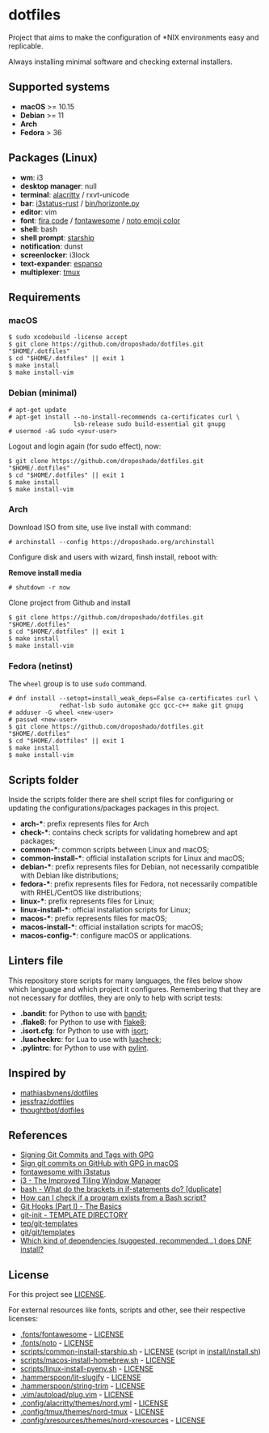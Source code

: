 # dotfiles

Project that aims to make the configuration of *NIX environments easy and replicable.

Always installing minimal software and checking external installers.

## Supported systems

* **macOS** >= 10.15
* **Debian** >= 11
* **Arch**
* **Fedora** > 36

## Packages (Linux)

* **wm**: i3
* **desktop manager**: null
* **terminal**: [alacritty](https://github.com/alacritty/alacritty) / rxvt-unicode
* **bar**: [i3status-rust](https://github.com/greshake/i3status-rust/) / [bin/horizonte.py](bin/horizonte.py)
* **editor**: vim
* **font**: [fira code](https://github.com/tonsky/FiraCode) / [fontawesome](https://github.com/FortAwesome/Font-Awesome) / [noto emoji color](https://github.com/googlefonts/noto-emoji)
* **shell**: bash
* **shell prompt**: [starship](https://starship.rs)
* **notification**: dunst
* **screenlocker**: i3lock
* **text-expander**: [espanso](https://espanso.org/)
* **multiplexer**: [tmux](https://github.com/tmux/tmux)

## Requirements

### macOS

```
$ sudo xcodebuild -license accept
$ git clone https://github.com/droposhado/dotfiles.git "$HOME/.dotfiles"
$ cd "$HOME/.dotfiles" || exit 1
$ make install
$ make install-vim
```

### Debian (minimal)

```
# apt-get update
# apt-get install --no-install-recommends ca-certificates curl \
                  lsb-release sudo build-essential git gnupg
# usermod -aG sudo <your-user>
```

Logout and login again (for sudo effect), now:

```
$ git clone https://github.com/droposhado/dotfiles.git "$HOME/.dotfiles"
$ cd "$HOME/.dotfiles" || exit 1
$ make install
$ make install-vim
```

### Arch

Download ISO from site, use live install with command:

```
# archinstall --config https://droposhado.org/archinstall
```

Configure disk and users with wizard, finsh install, reboot with:

**Remove install media**

```
# shutdown -r now
```

Clone project from Github and install

```
$ git clone https://github.com/droposhado/dotfiles.git "$HOME/.dotfiles"
$ cd "$HOME/.dotfiles" || exit 1
$ make install
$ make install-vim
```

### Fedora (netinst)

The `wheel` group is to use `sudo` command.

```
# dnf install --setopt=install_weak_deps=False ca-certificates curl \
              redhat-lsb sudo automake gcc gcc-c++ make git gnupg
# adduser -G wheel <new-user>
# passwd <new-user>
$ git clone https://github.com/droposhado/dotfiles.git "$HOME/.dotfiles"
$ cd "$HOME/.dotfiles" || exit 1
$ make install
$ make install-vim
```

## Scripts folder

Inside the scripts folder there are shell script files for configuring or updating the configurations/packages packages in this project.

 - **arch-\***: prefix represents files for Arch
 - **check-\***: contains check scripts for validating homebrew and apt packages;
 - **common-\***: common scripts between Linux and macOS;
 - **common-install-\***: official installation scripts for Linux and macOS;
 - **debian-\***: prefix represents files for Debian, not necessarily compatible with Debian like distributions;
 - **fedora-\***: prefix represents files for Fedora, not necessarily compatible with RHEL/CentOS like distributions;
 - **linux-\***: prefix represents files for Linux;
 - **linux-install-\***: official installation scripts for Linux;
 - **macos-\***: prefix represents files for macOS;
 - **macos-install-\***: official installation scripts for macOS;
 - **macos-config-\***: configure macOS or applications.

## Linters file

This repository store scripts for many languages, the files below show which language and which project it configures. Remembering that they are not necessary for dotfiles, they are only to help with script tests:

- **.bandit**: for Python to use with [bandit](https://github.com/PyCQA/bandit);
- **.flake8**: for Python to use with [flake8](https://flake8.pycqa.org/en/latest/);
- **.isort.cfg**: for Python to use with [isort](https://pycqa.github.io/isort/);
- **.luacheckrc**: for Lua to use with [luacheck](https://github.com/mpeterv/luacheck);
- **.pylintrc**: for Python to use with [pylint](https://github.com/PyCQA/pylint).

## Inspired by

- [mathiasbynens/dotfiles](https://github.com/mathiasbynens/dotfiles)
- [jessfraz/dotfiles](https://github.com/jessfraz/dotfiles)
- [thoughtbot/dotfiles](https://github.com/thoughtbot/dotfiles)

## References

- [Signing Git Commits and Tags with GPG](https://jigarius.com/blog/signing-git-commits)
- [Sign git commits on GitHub with GPG in macOS](https://samuelsson.dev/sign-git-commits-on-github-with-gpg-in-macos/)
- [fontawesome with i3status](https://gist.github.com/hbpasti/39f2dd2d4dbd8fe04cbf)
- [i3 - The Improved Tiling Window Manager](https://sachinkumarsingh092.github.io/blog/i3-wm)
- [bash - What do the brackets in if-statements do? [duplicate]](https://unix.stackexchange.com/a/482007)
- [How can I check if a program exists from a Bash script?](https://stackoverflow.com/a/677212)
- [Git Hooks (Part I) - The Basics](https://www.omerkatz.com/blog/2013/2/15/git-hooks-part-1-the-basics)
- [git-init - TEMPLATE DIRECTORY](https://git-scm.com/docs/git-init#_template_directory)
- [tep/git-templates](https://github.com/tep/git-templates)
- [git/git/templates](https://github.com/git/git/tree/master/templates)
- [Which kind of dependencies (suggested, recommended…) does DNF install?](https://docs.fedoraproject.org/en-US/packaging-guidelines/WeakDependencies/)

## License

For this project see [LICENSE](LICENSE).

For external resources like fonts, scripts and other, see their respective licenses:

- [.fonts/fontawesome](.fonts/fontawesome) - [LICENSE](https://github.com/FortAwesome/Font-Awesome/blob/master/LICENSE.txt)
- [.fonts/noto](.fonts/noto) - [LICENSE](https://github.com/googlefonts/noto-emoji/blob/main/LICENSE)
- [scripts/common-install-starship.sh](scripts/common-install-starship.sh) - [LICENSE](https://github.com/starship/starship/blob/master/LICENSE) (script in [install/install.sh](https://github.com/starship/starship/blob/master/install/install.sh))
- [scripts/macos-install-homebrew.sh](scripts/macos-install-homebrew.sh) - [LICENSE](https://github.com/Homebrew/install/blob/master/LICENSE.txt)
- [scripts/linux-install-pyenv.sh](scripts/linux-install-pyenv.sh) - [LICENSE](https://github.com/pyenv/pyenv-installer/blob/master/LICENSE)
- [.hammerspoon/lit-slugify](.hammerspoon/lit-slugify) - [LICENSE](.hammerspoon/lit-slugify/LICENSE)
- [.hammerspoon/string-trim](.hammerspoon/string-trim) - [LICENSE](.hammerspoon/string-trim/LICENSE)
- [.vim/autoload/plug.vim](.vim/autoload/plug.vim) - [LICENSE](https://github.com/junegunn/vim-plug/blob/master/LICENSE)
- [.config/alacritty/themes/nord.yml](.config/alacritty/themes/nord.yml) - [LICENSE](https://github.com/nordtheme/alacritty/blob/develop/LICENSE.md)
- [.config/tmux/themes/nord-tmux](.config/tmux/themes/nord-tmux) - [LICENSE](.config/tmux/themes/nord-tmux/LICENSE.md)
- [.config/xresources/themes/nord-xresources](.config/xresources/themes/nord-xresources) - [LICENSE](.config/xresources/themes/nord-xresources/LICENSE.md)
